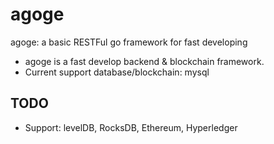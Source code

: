 # agoge

agoge: a basic RESTFul go framework for fast developing

- agoge is a fast develop backend & blockchain framework.
- Current support database/blockchain: mysql

## TODO

- Support: levelDB, RocksDB, Ethereum, Hyperledger

